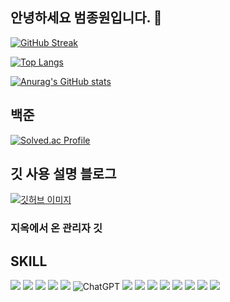 ## 안녕하세요 범종원입니다. 👋

[![GitHub Streak](https://streak-stats.demolab.com/?user=DenverCoder1)](https://git.io/streak-stats)

[![Top Langs](https://github-readme-stats.vercel.app/api/top-langs/?username=Beomjw)](https://github.com/anuraghazra/github-readme-stats)

[![Anurag's GitHub stats](https://github-readme-stats.vercel.app/api?username=Beomjw)](https://github.com/anuraghazra/github-readme-stats)

## 백준
[![Solved.ac Profile](http://mazassumnida.wtf/api/v2/generate_badge?boj=hdbgo4184)](https://solved.ac/백준아이디/)

## 깃 사용 설명 블로그
[![깃허브 이미지](https://github.com/user-attachments/assets/f961b0ae-fe27-4210-9947-1b854d06b396)](https://blog.naver.com/beomjongwon/223361128787)
### 지옥에서 온 관리자 깃

## SKILL
![](https://img.shields.io/badge/Python-3776AB?style=for-the-badge&logo=python&logoColor=white)
![](https://img.shields.io/badge/Django-092E20?style=for-the-badge&logo=django&logoColor=white)
![](https://img.shields.io/badge/SQLite-07405E?style=for-the-badge&logo=sqlite&logoColor=white)
![](https://img.shields.io/badge/Amazon_AWS-232F3E?style=for-the-badge&logo=amazon-aws&logoColor=white)
<img src="https://img.shields.io/badge/amazon ec2-232F3E?style=for-the-badge&logo=amazonec2&logoColor=white">
![ChatGPT](https://img.shields.io/badge/chatGPT-74aa9c?style=for-the-badge&logo=openai&logoColor=white)
![](https://img.shields.io/badge/TensorFlow-FF6F00?style=for-the-badge&logo=tensorflow&logoColor=white)
![](https://img.shields.io/badge/Keras-D00000?style=for-the-badge&logo=Keras&logoColor=white)
![](https://img.shields.io/badge/Colab-F9AB00?style=for-the-badge&logo=googlecolab&color=525252)
![](https://img.shields.io/badge/Visual_Studio_Code-0078D4?style=for-the-badge&logo=visual%20studio%20code&logoColor=white)
![](https://img.shields.io/badge/-RaspberryPi-C51A4A?style=for-the-badge&logo=Raspberry-Pi)
![](https://img.shields.io/badge/Notion-000000?style=for-the-badge&logo=notion&logoColor=white)
![](https://img.shields.io/badge/GIT-E44C30?style=for-the-badge&logo=git&logoColor=white)
![](https://img.shields.io/badge/Google_chrome-4285F4?style=for-the-badge&logo=Google-chrome&logoColor=white)
